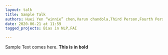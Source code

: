 ```yaml
---
layout: talk
title: Sample Talk
authors: Huei Yen “winnie” chen,Varun chandola,Third Person,Fourth Person
date: 2020-06-21 at 11:59
tagged_projects: Bias in NLP,FAI

---
```


<p>Sample Text comes here. <strong>This is in bold</strong></p>
